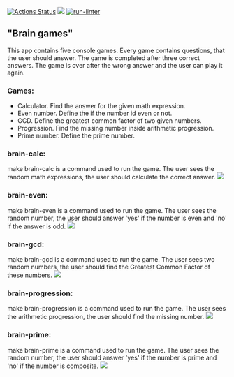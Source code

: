 [![Actions Status](https://github.com/RomanKazakov1980/python-project-lvl1/workflows/hexlet-check/badge.svg)](https://github.com/RomanKazakov1980/python-project-lvl1/actions)
<a href="https://codeclimate.com/github/RomanKazakov1980/python-project-lvl1/maintainability"><img src="https://api.codeclimate.com/v1/badges/2c5a94563f80f80714b9/maintainability" /></a>
[![run-linter](https://github.com/RomanKazakov1980/python-project-lvl1/actions/workflows/main.yml/badge.svg)](https://github.com/RomanKazakov1980/python-project-lvl1/actions/workflows/main.yml)

## "Brain games"
 This app contains five console games. Every game contains questions, that the user should answer.
The game is completed after three correct answers. The game is over after the wrong answer and the user
 can play it again.

### Games:
 - Calculator. Find the answer for the given math expression.
 - Even number. Define the if the number id even or not.
 - GCD. Define the greatest common factor of two given numbers.
 - Progression. Find the missing number inside arithmetic progression.
 - Prime number. Define the prime number.

### brain-calc:
make brain-calc is a command used to run the game. The user sees the random math expressions, the user should calculate the correct answer.
<a href="https://asciinema.org/a/455818" target="_blank"><img src="https://asciinema.org/a/455818.svg" /></a>
### brain-even:
make brain-even is a command used to run the game. The user sees the random number,
the user should answer 'yes' if the number is even and 'no' if the answer is odd.
<a href="https://asciinema.org/a/455815" target="_blank"><img src="https://asciinema.org/a/455815.svg" /></a>
### brain-gcd:
make brain-gcd is a command used to run the game. The user sees two random numbers,
the user should find the Greatest Common Factor of these numbers.
<a href="https://asciinema.org/a/456358" target="_blank"><img src="https://asciinema.org/a/456358.svg" /></a>
### brain-progression:
make brain-progression is a command used to run the game. The user sees the arithmetic progression,
the user should find the missing number.
<a href="https://asciinema.org/a/457546" target="_blank"><img src="https://asciinema.org/a/457546.svg" /></a>
### brain-prime:
make brain-prime is a command used to run the game. The user sees the random number,
the user should answer 'yes' if the number is prime and 'no' if the number is composite.
<a href="https://asciinema.org/a/458532" target="_blank"><img src="https://asciinema.org/a/458532.svg" /></a>

